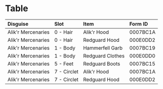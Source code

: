 <!-- TITLE: Alik'r Mercenaries -->

# Table
Disguise | Slot | Item | Form ID
:--- | :--- | :--- | :---
Alik'r Mercenaries | 0 - Hair | Alik'r Hood | 0007BC1A
Alik'r Mercenaries | 0 - Hair | Redguard Hood | 000E0DD2
Alik'r Mercenaries | 1 - Body | Hammerfell Garb | 0007BC19
Alik'r Mercenaries | 1 - Body | Redguard Clothes | 000E0DD0
Alik'r Mercenaries | 5 - Feet | Redguard Boots | 0007BC15
Alik'r Mercenaries | 7 - Circlet | Alik'r Hood | 0007BC1A
Alik'r Mercenaries | 7 - Circlet | Redguard Hood | 000E0DD2